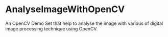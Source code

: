AnalyseImageWithOpenCV
======================

An OpenCV Demo Set that help to analyse the image with various of digital image processing technique using OpenCV.
